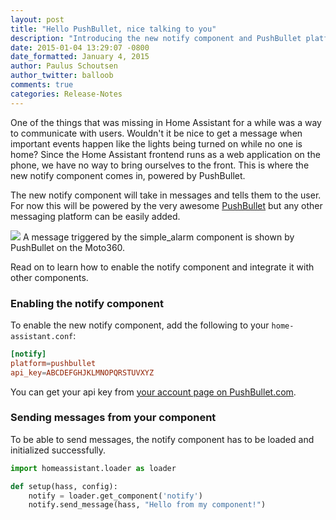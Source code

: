 ```yaml
---
layout: post
title: "Hello PushBullet, nice talking to you"
description: "Introducing the new notify component and PushBullet platform"
date: 2015-01-04 13:29:07 -0800
date_formatted: January 4, 2015
author: Paulus Schoutsen
author_twitter: balloob
comments: true
categories: Release-Notes
---
```


One of the things that was missing in Home Assistant for a while was a way to communicate with users. Wouldn't it be nice to get a message when important events happen like the lights being turned on while no one is home? Since the Home Assistant frontend runs as a web application on the phone, we have no way to bring ourselves to the front. This is where the new notify component comes in, powered by PushBullet.

The new notify component will take in messages and tells them to the user. For now this will be powered by the very awesome [PushBullet](https://www.pushbullet.com/) but any other messaging platform can be easily added.

<p class='img'>
  <img src='{{site_root}}/images/screenshots/pushbullet_moto360.png' />
  A message triggered by the simple_alarm component is shown by PushBullet on the Moto360.
</p>

Read on to learn how to enable the notify component and integrate it with other components.

<!--more-->

### Enabling the notify component

To enable the new notify component, add the following to your `home-assistant.conf`:

```conf
[notify]
platform=pushbullet
api_key=ABCDEFGHJKLMNOPQRSTUVXYZ
```

You can get your api key from [your account page on PushBullet.com](https://www.pushbullet.com/#settings/account).

### Sending messages from your component

To be able to send messages, the notify component has to be loaded and initialized successfully.

```python
import homeassistant.loader as loader

def setup(hass, config):
    notify = loader.get_component('notify')
    notify.send_message(hass, "Hello from my component!")
```
